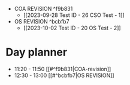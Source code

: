 - COA REVISION ^f9b831
	- [[2023-09-28 Test ID - 26 CSO Test - 1]]
- OS REVISION ^bcbfb7
	- [[2023-10-02 Test ID - 20 OS Test - 2]]

# Day planner

- 11:20 - 11:50 [[#^f9b831|COA-revision]]
- 12:30 - 13:00 [[#^bcbfb7|OS REVISION]]